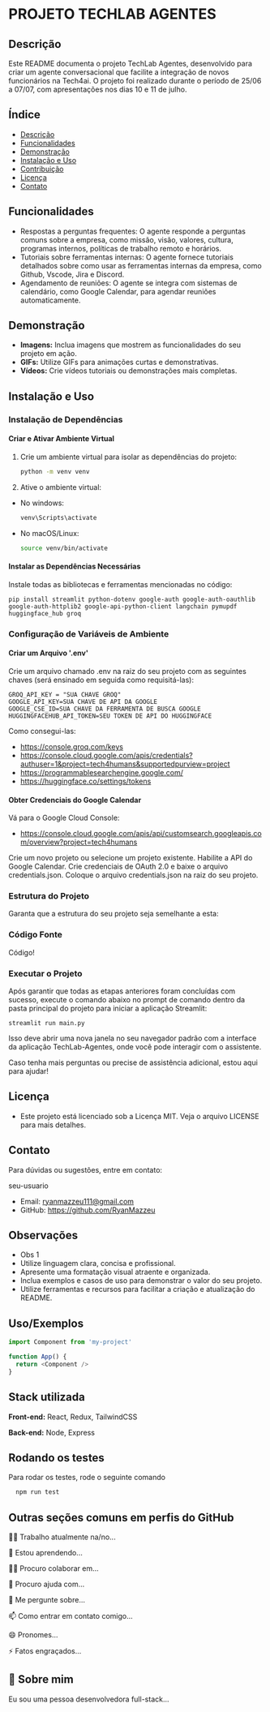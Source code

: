 # PROJETO TECHLAB AGENTES

## Descrição

Este README documenta o projeto TechLab Agentes, desenvolvido para criar um agente conversacional que facilite a integração de novos funcionários na Tech4ai. O projeto foi realizado durante o período de 25/06 a 07/07, com apresentações nos dias 10 e 11 de julho.


## Índice

* [Descrição](#descrição)
* [Funcionalidades](#funcionalidades)
* [Demonstração](#demonstração)
* [Instalação e Uso](#instalação-e-uso)
* [Contribuição](#contribuição)
* [Licença](#licença)
* [Contato](#contato)

## Funcionalidades

* Respostas a perguntas frequentes: O agente responde a perguntas comuns sobre a empresa, como missão, visão, valores, cultura, programas internos, políticas de trabalho remoto e horários.
* Tutoriais sobre ferramentas internas: O agente fornece tutoriais detalhados sobre como usar as ferramentas internas da empresa, como Github, Vscode, Jira e Discord.
* Agendamento de reuniões: O agente se integra com sistemas de calendário, como Google Calendar, para agendar reuniões automaticamente.


## Demonstração

* **Imagens:** Inclua imagens que mostrem as funcionalidades do seu projeto em ação.
* **GIFs:** Utilize GIFs para animações curtas e demonstrativas.
* **Vídeos:** Crie vídeos tutoriais ou demonstrações mais completas.

## Instalação e Uso

### Instalação de Dependências

#### Criar e Ativar Ambiente Virtual
1. Crie um ambiente virtual para isolar as dependências do projeto:
   ```bash
   python -m venv venv
2. Ative o ambiente virtual:
* No windows:
    ```bash
    venv\Scripts\activate
* No macOS/Linux:
    ```bash
    source venv/bin/activate

#### Instalar as Dependências Necessárias
Instale todas as bibliotecas e ferramentas mencionadas no código:

    pip install streamlit python-dotenv google-auth google-auth-oauthlib google-auth-httplib2 google-api-python-client langchain pymupdf huggingface_hub groq

### Configuração de Variáveis de Ambiente

#### Criar um Arquivo '.env'
Crie um arquivo chamado .env na raiz do seu projeto com as seguintes chaves (será ensinado em seguida como requisitá-las):

    GROQ_API_KEY = "SUA CHAVE GROQ"
    GOOGLE_API_KEY=SUA CHAVE DE API DA GOOGLE
    GOOGLE_CSE_ID=SUA CHAVE DA FERRAMENTA DE BUSCA GOOGLE
    HUGGINGFACEHUB_API_TOKEN=SEU TOKEN DE API DO HUGGINGFACE

Como consegui-las:

* https://console.groq.com/keys
* https://console.cloud.google.com/apis/credentials?authuser=1&project=tech4humans&supportedpurview=project
* https://programmablesearchengine.google.com/
* https://huggingface.co/settings/tokens

#### Obter Credenciais do Google Calendar

Vá para o Google Cloud Console:
* https://console.cloud.google.com/apis/api/customsearch.googleapis.com/overview?project=tech4humans

Crie um novo projeto ou selecione um projeto existente.
Habilite a API do Google Calendar.
Crie credenciais de OAuth 2.0 e baixe o arquivo credentials.json.
Coloque o arquivo credentials.json na raiz do seu projeto.

### Estrutura do Projeto

Garanta que a estrutura do seu projeto seja semelhante a esta: 

### Código Fonte
 Código!

### Executar o Projeto

Após garantir que todas as etapas anteriores foram concluídas com sucesso, execute o comando abaixo no prompt de comando dentro da pasta principal do projeto para iniciar a aplicação Streamlit:

    
    streamlit run main.py

Isso deve abrir uma nova janela no seu navegador padrão com a interface da aplicação TechLab-Agentes, onde você pode interagir com o assistente.

Caso tenha mais perguntas ou precise de assistência adicional, estou aqui para ajudar!

## Licença

* Este projeto está licenciado sob a Licença MIT. Veja o arquivo LICENSE para mais detalhes.

## Contato

Para dúvidas ou sugestões, entre em contato:


 seu-usuario
* Email: ryanmazzeu111@gmail.com
* GitHub: https://github.com/RyanMazzeu

## Observações

* Obs 1
* Utilize linguagem clara, concisa e profissional.
* Apresente uma formatação visual atraente e organizada.
* Inclua exemplos e casos de uso para demonstrar o valor do seu projeto.
* Utilize ferramentas e recursos para facilitar a criação e atualização do README.


## Uso/Exemplos

```javascript
import Component from 'my-project'

function App() {
  return <Component />
}
```


## Stack utilizada

**Front-end:** React, Redux, TailwindCSS

**Back-end:** Node, Express


## Rodando os testes

Para rodar os testes, rode o seguinte comando

```bash
  npm run test
```


## Outras seções comuns em perfis do GitHub
👩‍💻 Trabalho atualmente na/no...

🧠 Estou aprendendo...

👯‍♀️ Procuro colaborar em...

🤔 Procuro ajuda com...

💬 Me pergunte sobre...

📫 Como entrar em contato comigo...

😄 Pronomes...

⚡️ Fatos engraçados...


## 🚀 Sobre mim
Eu sou uma pessoa desenvolvedora full-stack...


